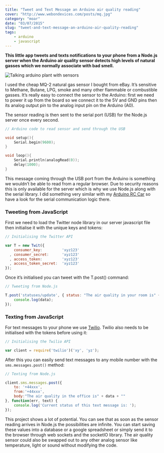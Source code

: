 ```yaml
---
title: "Tweet and Text Message an Arduino air quality reading"
cover: "http://www.webondevices.com/posts/mq.jpg"
category: "moar"
date: "03/07/2015"
slug: "tweet-and-text-message-an-arduino-air-quality-reading"
tags:
    - arduino
    - javascript
---
```


**This little app tweets and texts notifications to your phone from a Node.js server when the Arduino air quality sensor detects high levels of natural gasses which we normally associate with bad smell.**

![Talking arduino plant with sensors](http://www.webondevices.com/posts/mq2.jpg)

I used the cheap MQ-2 natural gas sensor I bought from eBay. It’s sensitive to Methane, Butane, LPG, smoke and many other flammable or combustible gasses. It’s really easy to connect the sensor to the Arduino: first we need to power it up from the board so we connect it to the 5V and GND pins then its analog output pin to the analog input pin on the Arduino (A0).

The sensor reading is then sent to the serial port (USB) for the Node.js server once every second.

``` c
// Arduino code to read sensor and send through the USB

void setup(){
    Serial.begin(9600);
}

void loop(){
    Serial.println(analogRead(0));
    delay(1000);
}
```

This message coming through the USB port from the Arduino is something we wouldn’t be able to read from a regular browser. Due to security reasons this is only available for the server which is why we use Node.js along with the serial library. I did something very similar with my [Arduino RC Car](/arduino-nodejs-rc-car-driven-with-html5-gamepad-api)
 so have a look for the serial communication logic there.

### Tweeting from JavaScript

First we need to load the Twitter node library in our server javascript file then initialise it with the unique keys and tokens:

``` javascript
// Initialising the Twitter API

var T = new Twit({
    consumer_key:         'xyz123'
  , consumer_secret:      'xyz123'
  , access_token:         'xyz123'
  , access_token_secret:  'xyz123'
});
```

Once it’s initialised you can tweet with the T.post() command:

``` javascript
// Tweeting from Node.js

T.post('statuses/update', { status: "The air quality in your room is" + data + "" }, function(err, data, response) {
    console.log(data);
});
```

### Texting from JavaScript

For text messages to your phone we use [Twilio](https://www.twilio.com/docs/node/install). Twilio also needs to be initialised with the tokens before using it:

``` javascript
// Initialising the Twilio API

var client = require('twilio')('xy', 'yz');
```

After this you can easily send text messages to any mobile number with the `sms.messages.post()` method:

``` javascript
// Texting from Node.js

client.sms.messages.post({
    to: '+44xxx',
    from:'+44xxx',
    body:"The air quality in the office is" + data + ""
}, function(err, text) {
    console.log('Current status of this text message is: ');
});
```

This project shows a lot of potential. You can see that as soon as the sensor reading arrives in Node.js the possibilities are infinite. You can start saving these values into a database or a google spreadsheet or simply send it to the browser through web sockets and the socketIO library. The air quality sensor could also be swapped out to any other analog sensor like temperature, light or sound without modifying the code.
